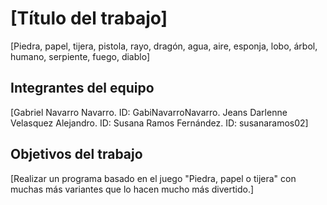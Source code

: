 # [Título del trabajo]

[Piedra, papel, tijera, pistola, rayo, dragón, agua, aire, esponja, lobo, árbol, humano, serpiente, fuego, diablo]

## Integrantes del equipo

[Gabriel Navarro Navarro. ID: GabiNavarroNavarro.
Jeans Darlenne Velasquez Alejandro. ID:
Susana Ramos Fernández. ID: susanaramos02]

## Objetivos del trabajo

[Realizar un programa basado en el juego "Piedra, papel o tijera" con muchas más variantes que lo hacen mucho más divertido.]
